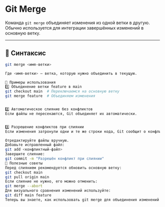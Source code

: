 # Git Merge

Команда `git merge` объединяет изменения из одной ветки в другую. Обычно используется для интеграции завершённых изменений в основную ветку.

---

## 📌 Синтаксис

```bash
git merge <имя-ветки>

Где <имя-ветки> — ветка, которую нужно объединить в текущую.

🔹 Примеры использования
1️⃣ Объединение ветки feature в main
git checkout main  # Переключаемся на основную ветку
git merge feature  # Объединяем изменения


2️⃣ Автоматическое слияние без конфликтов
Если файлы не пересекаются, Git объединяет их автоматически.


3️⃣ Разрешение конфликтов при слиянии
Если изменения затронули одни и те же строки кода, Git сообщит о конфликте. Для его разрешения:

Отредактируйте файлы вручную.
Добавьте исправленный файл:
git add <конфликтный-файл>
Завершите слияние:
git commit -m "Разрешён конфликт при слиянии"
🚀 Полезные советы
Перед слиянием рекомендуется обновить основную ветку:
git checkout main
git pull origin main
Если слияние не нужно, его можно отменить:
git merge --abort
Для визуального сравнения изменений используйте:
git diff main feature
Теперь вы знаете, как использовать git merge для объединения изменений из разных веток! 🚀
